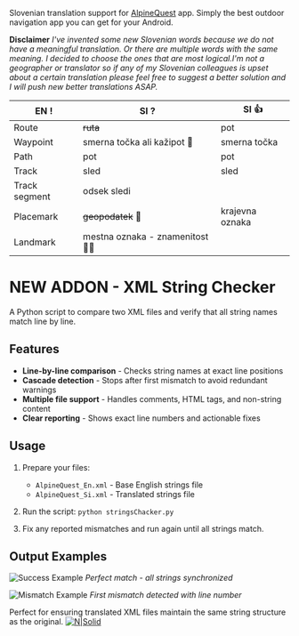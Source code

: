 Slovenian translation support for [AlpineQuest](https://www.alpinequest.net/) app. Simply the best outdoor navigation app you can get for your Android.


**Disclaimer**
*I've invented some new Slovenian words because we do not have a meaningful translation. Or there are multiple words with the same meaning. I decided to choose the ones that are most logical.I'm not a geographer or translator so if any of my Slovenian colleagues is upset about a certain translation please feel free to suggest a better solution and I will push new better translations ASAP.*

| EN ! | SI ? | SI 👍 |
| ----------- | ----------- | ----------- |
| Route | ~~ruta~~ | pot    |
| Waypoint | smerna točka ali kažipot 🤔 |  smerna točka    |
| Path | pot|  pot    |
| Track | sled | sled  |
| Track segment | odsek sledi  |      |
| Placemark | ~~geopodatek~~ 🤷 |  krajevna oznaka   |
| Landmark | mestna oznaka - znamenitost 🤷‍♂️|      |


# NEW ADDON - XML String Checker

A Python script to compare two XML files and verify that all string names match line by line.

## Features

- **Line-by-line comparison** - Checks string names at exact line positions
- **Cascade detection** - Stops after first mismatch to avoid redundant warnings
- **Multiple file support** - Handles comments, HTML tags, and non-string content
- **Clear reporting** - Shows exact line numbers and actionable fixes

## Usage

1. Prepare your files:
   - `AlpineQuest_En.xml` - Base English strings file
   - `AlpineQuest_Si.xml` - Translated strings file

2. Run the script:
   ```python stringsChacker.py```

3. Fix any reported mismatches and run again until all strings match.

## Output Examples

![Success Example](ok.png)
*Perfect match - all strings synchronized*

![Mismatch Example](ntOk.png)
*First mismatch detected with line number*

Perfect for ensuring translated XML files maintain the same string structure as the original.
[![N|Solid](https://alpinequest.net/lib/tpl/mnml-blog/user/logo.jpg)](https://alpinequest.net/#don_t_wait_try_it_right_now)


